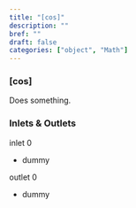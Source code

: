 ```yaml
---
title: "[cos]"
description: ""
bref: ""
draft: false
categories: ["object", "Math"]
---
```


### [cos]

Does something.

### Inlets & Outlets

inlet 0

 - dummy

outlet 0

 - dummy
 
